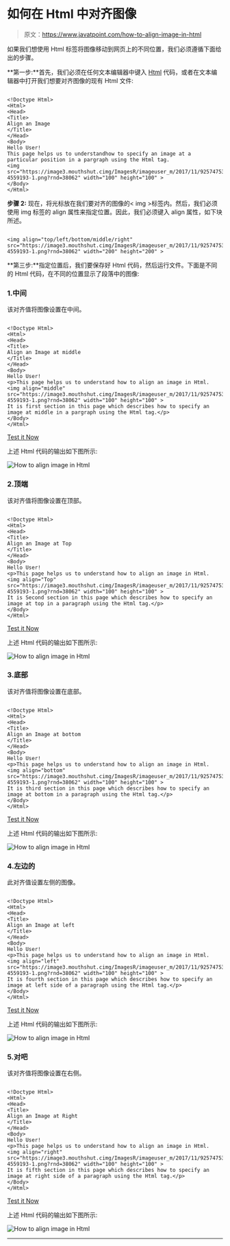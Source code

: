 # 如何在 Html 中对齐图像

> 原文：<https://www.javatpoint.com/how-to-align-image-in-html>

如果我们想使用 Html 标签将图像移动到网页上的不同位置，我们必须遵循下面给出的步骤。

**第一步:**首先，我们必须在任何文本编辑器中键入 [Html](https://www.javatpoint.com/html-tutorial) 代码，或者在文本编辑器中打开我们想要对齐图像的现有 Html 文件:

```

<!Doctype Html>
<Html>   
<Head>    
<Title>   
Align an Image
</Title>
</Head>
<Body> 
Hello User!
This page helps us to understandhow to specify an image at a particular position in a pargraph using the Html tag.  
<img src="https://image3.mouthshut.cimg/ImagesR/imageuser_m/2017/11/925747536-4559193-1.png?rnd=38062" width="100" height="100" > 
</Body>
</Html>

```

**步骤 2:** 现在，将光标放在我们要对齐的图像的< img >标签内。然后，我们必须使用 img 标签的 align 属性来指定位置。因此，我们必须键入 align 属性，如下块所述。

```

<img align="top/left/bottom/middle/right" src="https://image3.mouthshut.cimg/ImagesR/imageuser_m/2017/11/925747536-4559193-1.png?rnd=38062" width="200" height="200" >

```

**第三步:**指定位置后，我们要保存好 Html 代码，然后运行文件。下面是不同的 Html 代码，在不同的位置显示了段落中的图像:

### 1.中间

该对齐值将图像设置在中间。

```

<!Doctype Html>
<Html>   
<Head>    
<Title>   
Align an Image at middle
</Title>
</Head>
<Body> 
Hello User!
<p>This page helps us to understand how to align an image in Html. 
<img align="middle" src="https://image3.mouthshut.cimg/ImagesR/imageuser_m/2017/11/925747536-4559193-1.png?rnd=38062" width="100" height="100" > 
It is first section in this page which describes how to specify an image at middle in a pargraph using the Html tag.</p> 
</Body>
</Html>

```

[Test it Now](https://www.javatpoint.com/oprweb/test.jsp?filename=How-to-align-image-in-Html-1)

上述 Html 代码的输出如下图所示:

![How to align image in Html](img/d85610680173d0fb0ca1b639cbfddec0.png)

### 2.顶端

该对齐值将图像设置在顶部。

```

<!Doctype Html>
<Html>   
<Head>    
<Title>   
Align an Image at Top
</Title>
</Head>
<Body> 
Hello User!
<p>This page helps us to understand how to align an image in Html. 
<img align="Top" src="https://image3.mouthshut.cimg/ImagesR/imageuser_m/2017/11/925747536-4559193-1.png?rnd=38062" width="100" height="100" > 
It is Second section in this page which describes how to specify an image at top in a paragraph using the Html tag.</p> 
</Body>
</Html>

```

[Test it Now](https://www.javatpoint.com/oprweb/test.jsp?filename=How-to-align-image-in-Html-2)

上述 Html 代码的输出如下图所示:

![How to align image in Html](img/d5e5823c374cb9bc619dddf502c028dc.png)

### 3.底部

该对齐值将图像设置在底部。

```

<!Doctype Html>
<Html>   
<Head>    
<Title>   
Align an Image at bottom
</Title>
</Head>
<Body> 
Hello User!
<p>This page helps us to understand how to align an image in Html. 
<img align="bottom" src="https://image3.mouthshut.cimg/ImagesR/imageuser_m/2017/11/925747536-4559193-1.png?rnd=38062" width="100" height="100" > 
It is third section in this page which describes how to specify an image at bottom in a paragraph using the Html tag.</p> 
</Body>
</Html>

```

[Test it Now](https://www.javatpoint.com/oprweb/test.jsp?filename=How-to-align-image-in-Html-3)

上述 Html 代码的输出如下图所示:

![How to align image in Html](img/9e972bbcc55f300092ba71c8644ba78a.png)

### 4.左边的

此对齐值设置左侧的图像。

```

<!Doctype Html>
<Html>   
<Head>    
<Title>   
Align an Image at left
</Title>
</Head>
<Body> 
Hello User!
<p>This page helps us to understand how to align an image in Html. 
<img align="left" src="https://image3.mouthshut.cimg/ImagesR/imageuser_m/2017/11/925747536-4559193-1.png?rnd=38062" width="100" height="100" > 
It is fourth section in this page which describes how to specify an image at left side of a paragraph using the Html tag.</p> 
</Body>
</Html>

```

[Test it Now](https://www.javatpoint.com/oprweb/test.jsp?filename=How-to-align-image-in-Html-4)

上述 Html 代码的输出如下图所示:

![How to align image in Html](img/ed9de262470787b1099f8211f8d3ee98.png)

### 5.对吧

该对齐值将图像设置在右侧。

```

<!Doctype Html>
<Html>   
<Head>    
<Title>   
Align an Image at Right
</Title>
</Head>
<Body> 
Hello User!
<p>This page helps us to understand how to align an image in Html. 
<img align="right" src="https://image3.mouthshut.cimg/ImagesR/imageuser_m/2017/11/925747536-4559193-1.png?rnd=38062" width="100" height="100" > 
It is fifth section in this page which describes how to specify an image at right side of a paragraph using the Html tag.</p> 
</Body>
</Html>

```

[Test it Now](https://www.javatpoint.com/oprweb/test.jsp?filename=How-to-align-image-in-Html-5)

上述 Html 代码的输出如下图所示:

![How to align image in Html](img/a87fd3b112ead72ceb25251141d04827.png)

* * *